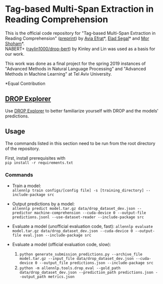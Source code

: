 # Tag-based Multi-Span Extraction in Reading Comprehension

This is the official code repository for "Tag-based Multi-Span Extraction in Reading Comprehension" ([preprint](http://arxiv.org/abs/1909.13375)) by [Avia Efrat](mailto:aviaefra@mail.tau.ac.il)\*, [Elad Segal](mailto:eladsegal@mail.tau.ac.il)\* and [Mor Shoham](mailto:morshoham@mail.tau.ac.il)\*.  
NABERT+ ([raylin1000/drop-bert](https://github.com/raylin1000/drop-bert/)) by Kinley and Lin was used as a basis for our work.

This work was done as a final project for the spring 2019 instances of "Advanced Methods in Natural Language Processing" and "Advanced Methods in Machine Learning" at Tel Aviv University.

*Equal Contribution

## [DROP Explorer](https://github.com/eladsegal/DROP-explorer)
Use [DROP Explorer](https://github.com/eladsegal/DROP-explorer) to better familiarize yourself with DROP and the models' predictions.

## Usage
The commands listed in this section need to be run from the root directory of the repository.

First, install prerequisites with  
```pip install -r requirements.txt```

### Commands
* Train a model:  
```allennlp train configs/[config file] -s [training_directory] --include-package src```

* Output predictions by a model:  
```allennlp predict model.tar.gz data/drop_dataset_dev.json --predictor machine-comprehension --cuda-device 0 --output-file predictions.jsonl --use-dataset-reader --include-package src```

* Evaluate a model (unofficial evaluation code, fast):
```allennlp evaluate model.tar.gz data/drop_dataset_dev.json --cuda-device 0 --output-file eval.json --include-package src```

* Evaluate a model (official evaluation code, slow):
  1. ```python generate_submission_predictions.py --archive_file model.tar.gz --input_file data/drop_dataset_dev.json --cuda-device 0 --output_file predictions.json --include-package src```
  2. ```python -m allennlp.tools.drop_eval --gold_path data/drop_dataset_dev.json --prediction_path predictions.json --output_path metrics.json```
